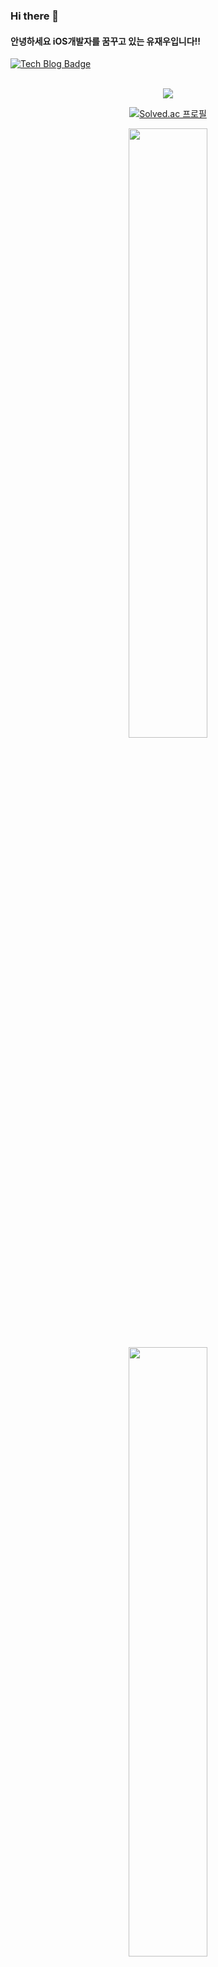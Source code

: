 ### Hi there 👋
#### 안녕하세요 iOS개발자를 꿈꾸고 있는 유재우입니다!!


[![Tech Blog Badge](http://img.shields.io/badge/-Blog-black?style=flat-square&logoColor=white&logo=Blogger&link=https://velog.io/@blooper20)](https://velog.io/@blooper20)

<br>
<div align=center>
<a href="https://opgc.me/#/users/blooper20" target="_blank"><img src="https://api.opgc.me/githubs/users/blooper20/tag/?theme=basic" />
  </a>  
  
  [![Solved.ac
프로필](http://mazassumnida.wtf/api/v2/generate_badge?boj=blooper20)](https://solved.ac/blooper20)
  
<a href="https://github.com/anuraghazra/github-readme-stats">
  <img src="https://github-readme-stats.vercel.app/api?username=blooper20&show_icons=true&theme=radical" width=50.0% />
</a>
<a href="https://github.com/devpla/github-stats-transparent">
  <img src="https://github-readme-stats.vercel.app/api/top-langs/?username=blooper20&langs_count=8&theme=prussian" width=50.0% />
</a>

  
  
</div>

<!--
**blooper20/blooper20** is a ✨ _special_ ✨ repository because its `README.md` (this file) appears on your GitHub profile.

Here are some ideas to get you started:

- 🔭 I’m currently working on ...
- 🌱 I’m currently learning ...
- 👯 I’m looking to collaborate on ...
- 🤔 I’m looking for help with ...
- 💬 Ask me about ...
- 📫 How to reach me: ...
- 😄 Pronouns: ...
- ⚡ Fun fact: ...
-->
